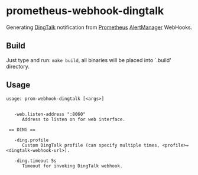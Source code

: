 # prometheus-webhook-dingtalk

Generating [DingTalk] notification from [Prometheus] [AlertManager] WebHooks.

## Build

Just type and run: `make build`, all binaries will be placed into `.build' directory.

## Usage

```
usage: prom-webhook-dingtalk [<args>]


   -web.listen-address ":8060"
      Address to listen on for web interface.

 == DING ==

   -ding.profile
      Custom DingTalk profile (can specify multiple times, <profile>=<dingtalk-webhook-url>).

   -ding.timeout 5s
      Timeout for invoking DingTalk webhook.
```

[Prometheus]: https://prometheus.io
[AlertManager]: https://github.com/prometheus/alertmanager
[DingTalk]: https://www.dingtalk.com
